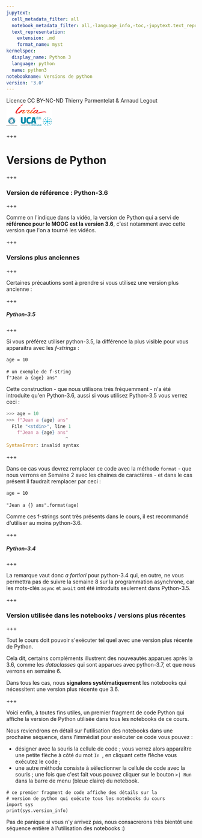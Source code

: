 ```yaml
---
jupytext:
  cell_metadata_filter: all
  notebook_metadata_filter: all,-language_info,-toc,-jupytext.text_representation.jupytext_version,-jupytext.text_representation.format_version
  text_representation:
    extension: .md
    format_name: myst
kernelspec:
  display_name: Python 3
  language: python
  name: python3
notebookname: Versions de python
version: '3.0'
---
```


<div class="licence">
<span>Licence CC BY-NC-ND</span>
<span>Thierry Parmentelat &amp; Arnaud Legout</span>
<span><img src="media/both-logos-small-alpha.png" /></span>
</div>

+++

# Versions de Python

+++

### Version de référence : Python-3.6

+++

Comme on l'indique dans la vidéo, la version de Python qui a servi de **référence pour le MOOC est la version 3.6**, c'est notamment avec cette version que l'on a tourné les vidéos.

+++

### Versions plus anciennes

+++

Certaines précautions sont à prendre si vous utilisez une version plus ancienne :

+++

##### Python-3.5

+++

Si vous préférez utiliser python-3.5, la différence la plus visible pour vous apparaitra avec les *f-strings* :

```{code-cell}
age = 10

# un exemple de f-string
f"Jean a {age} ans"
```

Cette construction - que nous utilisons très fréquemment - n'a été introduite qu'en Python-3.6, aussi si vous utilisez Python-3.5 vous verrez ceci&nbsp;:
```python
>>> age = 10
>>> f"Jean a {age} ans"
  File "<stdin>", line 1
    f"Jean a {age} ans"
                      ^
SyntaxError: invalid syntax
```

+++

Dans ce cas vous devrez remplacer ce code avec la méthode `format` - que nous verrons en Semaine 2 avec les chaines de caractères - et dans le cas présent il faudrait remplacer par ceci&nbsp;:

```{code-cell}
age = 10

"Jean a {} ans".format(age)
```

Comme ces f-strings sont très présents dans le cours, il est recommandé d'utiliser au moins python-3.6.

+++

##### Python-3.4

+++

La remarque vaut donc *a fortiori* pour python-3.4 qui, en outre, ne vous permettra pas de suivre la semaine 8 sur la programmation asynchrone, car les mots-clés `async` et `await` ont été introduits seulement dans Python-3.5.

+++

### Version utilisée dans les notebooks / versions plus récentes

+++

Tout le cours doit pouvoir s'exécuter tel quel avec une version plus récente de Python.

Cela dit, certains compléments illustrent des nouveautés apparues après la 3.6, comme les *dataclasses* qui sont apparues avec python-3.7, et que nous verrons en semaine 6. 

Dans tous les cas, nous **signalons systématiquement** les notebooks qui nécessitent une version plus récente que 3.6.

+++

Voici enfin, à toutes fins utiles, un premier fragment de code Python qui affiche la version de Python utilisée dans tous les notebooks de ce cours.

Nous reviendrons en détail sur l'utilisation des notebooks dans une prochaine séquence, dans l'immédiat pour exécuter ce code vous pouvez :

* désigner avec la souris la cellule de code ; vous verrez alors apparaître une petite flèche à côté du mot `In `, en cliquant cette flèche vous exécutez le code ;
* une autre méthode consiste à sélectionner la cellule de code avec la souris ; une fois que c'est fait vous pouvez cliquer sur le bouton `>| Run` dans la barre de menu (bleue claire) du notebook.

```{code-cell}
# ce premier fragment de code affiche des détails sur la
# version de python qui exécute tous les notebooks du cours
import sys
print(sys.version_info)
```

Pas de panique si vous n'y arrivez pas, nous consacrerons très bientôt une séquence entière à l'utilisation des notebooks :)
